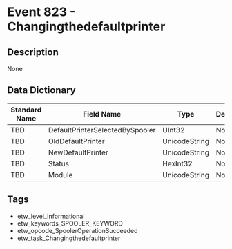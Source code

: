 # Event 823 - Changingthedefaultprinter

## Description
None

## Data Dictionary
|Standard Name|Field Name|Type|Description|Sample Value|
|---|---|---|---|---|
|TBD|DefaultPrinterSelectedBySpooler|UInt32|None|`None`|
|TBD|OldDefaultPrinter|UnicodeString|None|`None`|
|TBD|NewDefaultPrinter|UnicodeString|None|`None`|
|TBD|Status|HexInt32|None|`None`|
|TBD|Module|UnicodeString|None|`None`|

## Tags
* etw_level_Informational
* etw_keywords_SPOOLER_KEYWORD
* etw_opcode_SpoolerOperationSucceeded
* etw_task_Changingthedefaultprinter